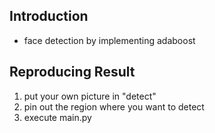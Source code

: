 ## Introduction 
- face detection by implementing adaboost

## Reproducing Result
1. put your own picture in "detect"
2. pin out the region where you want to detect
3. execute main.py
